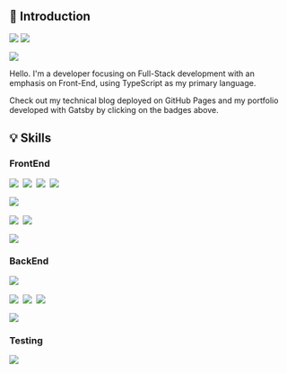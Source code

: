 
## 🚀 Introduction

<a href="https://scorchedrice.github.io"><img src="https://img.shields.io/badge/Tech_Blog-181717?style=for-the-badge&logo=github&logoColor=white"/></a>
<a href="https://scorchedrice.github.io/my_profile"><img src="https://img.shields.io/badge/Portfolio-4285F4?style=for-the-badge&logo=&logoColor=white"/></a>

<img src="https://img.shields.io/badge/wldnd2977@gmail.com-ea4335?style=for-the-badge&logo=gmail&logoColor=white"/>

Hello. I'm a developer focusing on Full-Stack development with an emphasis on Front-End, using TypeScript as my primary language.

Check out my technical blog deployed on GitHub Pages and my portfolio developed with Gatsby by clicking on the badges above.

## 💡 Skills

### FrontEnd

<div style="display: flex; gap: 8px; width: 100%; box-sizing: border-box">
    <img src="https://img.shields.io/badge/React-61DAFB?style=for-the-badge&logo=react&logoColor=black"/>
    <img src="https://img.shields.io/badge/Next.js-000000?style=for-the-badge&logo=next.js&logoColor=white"/>
    <img src="https://img.shields.io/badge/Gatsby-663399?style=for-the-badge&logo=gatsby&logoColor=white"/>
    <img src="https://img.shields.io/badge/Electron-47848F?style=for-the-badge&logo=Electron&logoColor=white"/>
</div>


<br>

<div style="display: flex; gap: 8px; width: 100%; box-sizing: border-box">
    <img src="https://img.shields.io/badge/Zustand-AD7EE0?style=for-the-badge&logo=zustand&logoColor=white"/>
</div>

<br>

<div style="display: flex; gap: 8px; width: 100%; box-sizing: border-box">
    <img src="https://img.shields.io/badge/Sass-CC6699?style=for-the-badge&logo=sass&logoColor=white"/>
    <img src="https://img.shields.io/badge/Tailwind-06b6d4?style=for-the-badge&logo=tailwindcss&logoColor=white"/>
</div>

<br>

<img src="https://img.shields.io/badge/Flutter-02569B?style=for-the-badge&logo=Flutter&logoColor=white"/>

### BackEnd

<div style="display: flex; gap: 8px; width: 100%; box-sizing: border-box">
    <img src="https://img.shields.io/badge/Nest.js-e0234e?style=for-the-badge&logo=nestjs&logoColor=white"/>
</div>

<br>
<div style="display: flex; gap: 8px; width: 100%; box-sizing: border-box">
    <img src="https://img.shields.io/badge/Postgresql-4169e1?style=for-the-badge&logo=postgresql&logoColor=white"/>
    <img src="https://img.shields.io/badge/MongoDB-47a248?style=for-the-badge&logo=mongodb&logoColor=white"/>
    <img src="https://img.shields.io/badge/Mongoose-880000?style=for-the-badge&logo=mongoose&logoColor=white"/>
</div>

<br>

<div style="display: flex; gap: 8px; width: 100%; box-sizing: border-box">
    <img src="https://img.shields.io/badge/Kafka-231f20?style=for-the-badge&logo=apachekafka&logoColor=white"/>
</div>

### Testing

<img src="https://img.shields.io/badge/Jest-c21325?style=for-the-badge&logo=jest&logoColor=white"/>